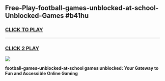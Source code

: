 
## Free-Play-football-games-unblocked-at-school-Unblocked-Games #b41hu
<h3>
<a href="https://news.freeplayer.one?title=football-games-unblocked-at-school&ref=8M">CLICK TO PLAY</a></h3>
<hr>

<h3>
<a href="https://news.freeplayer.one?title=football-games-unblocked-at-school&ref=8M">CLICK 2 PLAY</a>
  
</h3>

<a href="https://news.freeplayer.one?title=football-games-unblocked-at-school&ref=8M"><img src="https://clearcache.store/games.png"></a>


**football-games-unblocked-at-school games unblocked: Your Gateway to Fun and Accessible Online Gaming**
